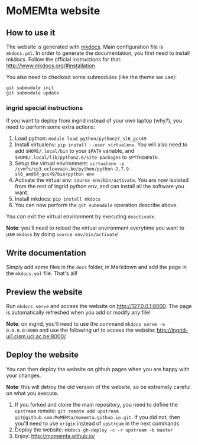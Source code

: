 # MoMEMta website

## How to use it

The website is generated with [mkdocs](http://www.mkdocs.org). Main configuration file is `mkdocs.yml`. In order to generate the documentation, you first need to install mkdocs. Follow the official instructions for that: http://www.mkdocs.org/#installation

You also need to checkout some submodules (like the theme we use):

```
git submodule init
git submodule update
```

### ingrid special instructions

If you want to deploy from ingrid instead of your own laptop (why?), you need to perform some extra actions:

 1. Load python: `module load python/python27_sl6_gcc49`
 2. Install virtualenv: `pip install --user virtualenv`. You will also need to add `$HOME/.local/bin` to your `$PATH` variable, and `$HOME/.local/lib/python2.6/site-packages` to `$PYTHONPATH`.
 3. Setup the virtual environment: `virtualenv -p /cvmfs/cp3.uclouvain.be/python/python-2.7.9-sl6_amd64_gcc49/bin/python env`
 4. Activate the virtual env: `source env/bin/activate`. You are now isolated from the rest of ingrid python env, and can install all the software you want.
 5. Install mkdocs: `pip install mkdocs`
 6. You can now perform the `git submodule` operation describe above.

You can exit the virtual environment by executing `deactivate`.

**Note**: you'll need to reload the virtual environment everytime you want to use `mkdocs` by doing `source env/bin/activate`!

## Write documentation

Simply add some files in the `docs` folder, in Markdown and add the page in the `mkdocs.yml` file. That's all!

## Preview the website

Run `mkdocs serve` and access the website on http://127.0.0.1:8000. The page is automatically refreshed when you add or modify any file!

**Note**: on ingrid, you'll need to use the command `mkdocs serve -a 0.0.0.0:8000` and use the following url to access the website: http://ingrid-ui1.cism.ucl.ac.be:8000/

## Deploy the website

You can then deploy the website on github pages when you are happy with your changes.

**Note**: this will detroy the old version of the website, so be extremely careful on what you execute.

 1. If you forked and clone the main repository, you need to define the `upstream` remote: `git remote add upstream git@github.com:MoMEMta/momemta.github.io.git`. If you did not, then you'll need to use `origin` instead of `upstream` in the next commands
 2. Deploy the website: `mkdocs gh-deploy -c -r upstream -b master`
 3. Enjoy: http://momemta.github.io/
